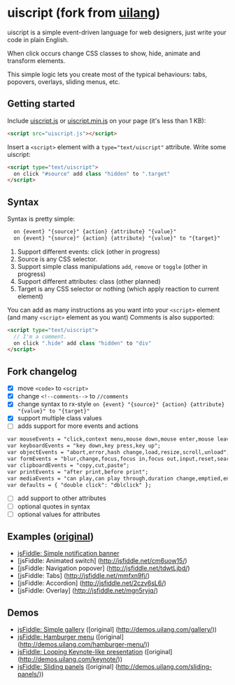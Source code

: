 # uiscript (fork from [uilang](https://github.com/bendc/uilang))

uiscript is a simple event-driven language for web designers, just write your code in plain English.

When click occurs change CSS classes to show, hide, animate and transform elements.

This simple logic lets you create most of the typical behaviours: tabs, popovers, overlays, sliding menus, etc.

## Getting started

Include [uiscript.js](https://rawgit.com/qweek/uiscript/master/uiscript.js) or [uiscript.min.js](https://rawgit.com/qweek/uiscript/master/uiscript.min.js) on your page (it's less than 1 KB):

```html
<script src="uiscript.js"></script>
```

Insert a `<script>` element with a `type="text/uiscript"` attribute. Write some uiscript:

```html
<script type="text/uiscript">
  on click "#source" add class "hidden" to ".target"
</script>
```

## Syntax

Syntax is pretty simple:

```html
  on {event} "{source}" {action} {attribute} "{value}"
  on {event} "{source}" {action} {attribute} "{value}" to "{target}"
```
1. Support different events: click (other in progress)
2. Source is any CSS selector.
3. Support simple class manipulations `add`, `remove` or `toggle` (other in progress)
4. Support different attributes: class (other planned)
5. Target is any CSS selector or nothing (which apply reaction to current element)

You can add as many instructions as you want into your `<script>` element (and many `<script>` element as you want)
Comments is also supported:
```html
<script type="text/uiscript">
  // I'm a comment.
  on click ".hide" add class "hidden" to "div"
</script>
```

## Fork changelog

- [x] move `<code>` to `<script>`
- [x] change `<!--comments-->` to `//comments`
- [x] change syntax to rx-style `on {event} "{source}" {action} {attribute} "{value}" to "{target}"`
- [x] support multiple class values
- [ ] adds support for more events and actions
```html
var mouseEvents = "click,context menu,mouse down,mouse enter,mouse leave,mouse move,mouse over,mouse out,mouse up";
var keyboardEvents = "key down,key press,key up";
var objectEvents = "abort,error,hash change,load,resize,scroll,unload";
var formEvents = "blur,change,focus,focus in,focus out,input,reset,search,select,submit";
var clipboardEvents = "copy,cut,paste";
var printEvents = "after print,before print";
var mediaEvents = "can play,can play through,duration change,emptied,ended,loaded data,loaded metadata,load start,pause,play,playing,progress,rate change,seeked,seeking,stalled,suspend,time update,volume change,waiting";
var defaults = { "double click": "dblclick" };
```
- [ ] add support to other attributes
- [ ] optional quotes in syntax
- [ ] optional values for attributes

## Examples ([original](http://uilang.com/))

* [jsFiddle: Simple notification banner](http://jsfiddle.net/L9kaoo62/)
* [jsFiddle: Animated switch] (http://jsfiddle.net/cm6uow15/)
* [jsFiddle: Navigation popover] (http://jsfiddle.net/tdwtLjbd/)
* [jsFiddle: Tabs] (http://jsfiddle.net/mmfxn9fj/)
* [jsFiddle: Accordion] (http://jsfiddle.net/2czv6sL6/)
* [jsFiddle: Overlay] (http://jsfiddle.net/mgn5ryjq/)

## Demos

* [jsFiddle: Simple gallery](http://jsfiddle.net/8n9hwrbj/) ([original] (http://demos.uilang.com/gallery/))
* [jsFiddle: Hamburger menu](http://jsfiddle.net/8xnp67g7/) ([original] (http://demos.uilang.com/hamburger-menu/))
* [jsFiddle: Looping Keynote-like presentation](http://jsfiddle.net/jf2Lxpat/) ([original] (http://demos.uilang.com/keynote/))
* [jsFiddle: Sliding panels](http://jsfiddle.net/exrjL8pt/) ([original] (http://demos.uilang.com/sliding-panels/))
